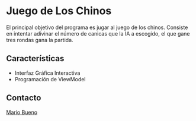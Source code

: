 # Juego de Los Chinos

El principal objetivo del programa es jugar al juego de los chinos. Consiste en intentar adivinar el número de canicas que la IA a escogido, el que gane tres rondas gana la partida.

## Características

- Interfaz Gráfica Interactiva
- Programación de ViewModel

## Contacto

<a href="https://github.com/Maarioo25">Mario Bueno</a>
